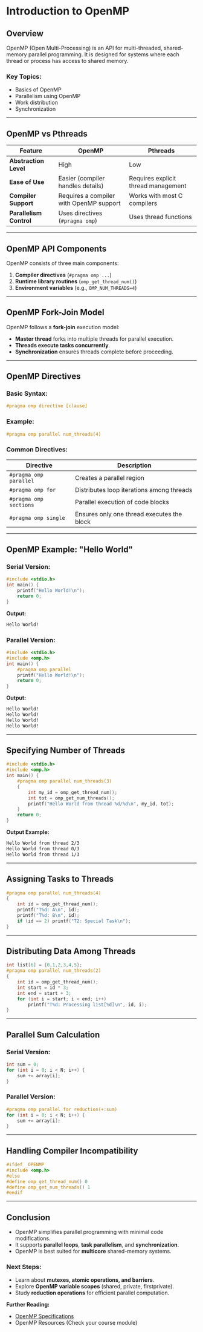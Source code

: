 # Introduction to OpenMP

## Overview
OpenMP (Open Multi-Processing) is an API for multi-threaded, shared-memory parallel programming. It is designed for systems where each thread or process has access to shared memory.

### Key Topics:
- Basics of OpenMP
- Parallelism using OpenMP
- Work distribution
- Synchronization

---

## OpenMP vs Pthreads

| Feature  | OpenMP | Pthreads |
|----------|--------|----------|
| **Abstraction Level** | High | Low |
| **Ease of Use** | Easier (compiler handles details) | Requires explicit thread management |
| **Compiler Support** | Requires a compiler with OpenMP support | Works with most C compilers |
| **Parallelism Control** | Uses directives (`#pragma omp`) | Uses thread functions |

---

## OpenMP API Components
OpenMP consists of three main components:
1. **Compiler directives** (`#pragma omp ...`)
2. **Runtime library routines** (`omp_get_thread_num()`)
3. **Environment variables** (e.g., `OMP_NUM_THREADS=4`)

---

## OpenMP Fork-Join Model
OpenMP follows a **fork-join** execution model:
- **Master thread** forks into multiple threads for parallel execution.
- **Threads execute tasks concurrently**.
- **Synchronization** ensures threads complete before proceeding.

---

## OpenMP Directives
### Basic Syntax:
```c
#pragma omp directive [clause]
```
### Example:
```c
#pragma omp parallel num_threads(4)
```

### Common Directives:
| Directive | Description |
|-----------|-------------|
| `#pragma omp parallel` | Creates a parallel region |
| `#pragma omp for` | Distributes loop iterations among threads |
| `#pragma omp sections` | Parallel execution of code blocks |
| `#pragma omp single` | Ensures only one thread executes the block |

---

## OpenMP Example: "Hello World"
### Serial Version:
```c
#include <stdio.h>
int main() {
    printf("Hello World!\n");
    return 0;
}
```
**Output:**
```sh
Hello World!
```

### Parallel Version:
```c
#include <stdio.h>
#include <omp.h>
int main() {
    #pragma omp parallel
    printf("Hello World!\n");
    return 0;
}
```
**Output:**
```sh
Hello World!
Hello World!
Hello World!
Hello World!
```

---

## Specifying Number of Threads
```c
#include <stdio.h>
#include <omp.h>
int main() {
    #pragma omp parallel num_threads(3)
    {
        int my_id = omp_get_thread_num();
        int tot = omp_get_num_threads();
        printf("Hello World from thread %d/%d\n", my_id, tot);
    }
    return 0;
}
```
**Output Example:**
```sh
Hello World from thread 2/3
Hello World from thread 0/3
Hello World from thread 1/3
```

---

## Assigning Tasks to Threads
```c
#pragma omp parallel num_threads(4)
{
    int id = omp_get_thread_num();
    printf("T%d: A\n", id);
    printf("T%d: B\n", id);
    if (id == 2) printf("T2: Special Task\n");
}
```

---

## Distributing Data Among Threads
```c
int list[6] = {0,1,2,3,4,5};
#pragma omp parallel num_threads(2)
{
    int id = omp_get_thread_num();
    int start = id * 3;
    int end = start + 3;
    for (int i = start; i < end; i++)
        printf("T%d: Processing list[%d]\n", id, i);
}
```

---

## Parallel Sum Calculation
### Serial Version:
```c
int sum = 0;
for (int i = 0; i < N; i++) {
    sum += array[i];
}
```
### Parallel Version:
```c
#pragma omp parallel for reduction(+:sum)
for (int i = 0; i < N; i++) {
    sum += array[i];
}
```

---

## Handling Compiler Incompatibility
```c
#ifdef _OPENMP
#include <omp.h>
#else
#define omp_get_thread_num() 0
#define omp_get_num_threads() 1
#endif
```

---

## Conclusion
- OpenMP simplifies parallel programming with minimal code modifications.
- It supports **parallel loops**, **task parallelism**, and **synchronization**.
- OpenMP is best suited for **multicore** shared-memory systems.

### Next Steps:
- Learn about **mutexes, atomic operations, and barriers**.
- Explore **OpenMP variable scopes** (shared, private, firstprivate).
- Study **reduction operations** for efficient parallel computation.

**Further Reading:**
- [OpenMP Specifications](http://www.openmp.org/specifications)
- OpenMP Resources (Check your course module)

